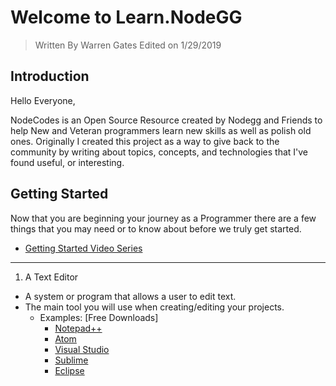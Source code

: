 # Welcome to Learn.NodeGG

> Written By Warren Gates
Edited on 1/29/2019

## Introduction

Hello Everyone,

NodeCodes is an Open Source Resource created by Nodegg and Friends to help New and Veteran programmers learn new skills as well as polish old ones. Originally I created this project as a way to give back to the community by writing about topics, concepts, and technologies that I've found useful, or interesting.

## Getting Started

Now that you are beginning your journey as a Programmer there are a few things that you may need or to know about before we truly get started.
- [Getting Started Video Series](https://nodecodes.netlify.com/#/videos)
---

1.  A Text Editor
  - A system or program that allows a user to edit text.
  - The main tool you will use when creating/editing your projects.
    - Examples: [Free Downloads]
      - [Notepad++](https://notepad-plus-plus.org/)
      - [Atom](https://www.atom.io)
      - [Visual Studio](https://code.visualstudio.com/)
      - [Sublime](https://www.sublimetext.com/)
      - [Eclipse](https://www.eclipse.org/)
